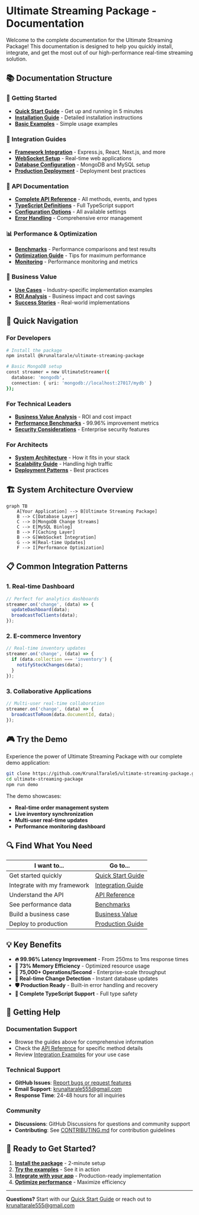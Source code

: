 # Ultimate Streaming Package - Documentation

Welcome to the complete documentation for the Ultimate Streaming Package! This documentation is designed to help you quickly install, integrate, and get the most out of our high-performance real-time streaming solution.

## 📚 Documentation Structure

### 🚀 **Getting Started**
- **[Quick Start Guide](quick-start/)** - Get up and running in 5 minutes
- **[Installation Guide](quick-start/#installation)** - Detailed installation instructions
- **[Basic Examples](quick-start/#examples)** - Simple usage examples

### 🔧 **Integration Guides**
- **[Framework Integration](integration/)** - Express.js, React, Next.js, and more
- **[WebSocket Setup](integration/#websocket-integration)** - Real-time web applications
- **[Database Configuration](integration/#database-setup)** - MongoDB and MySQL setup
- **[Production Deployment](integration/#production)** - Deployment best practices

### 📖 **API Documentation**
- **[Complete API Reference](api-reference/)** - All methods, events, and types
- **[TypeScript Definitions](api-reference/#typescript)** - Full TypeScript support
- **[Configuration Options](api-reference/#configuration)** - All available settings
- **[Error Handling](api-reference/#error-handling)** - Comprehensive error management

### 📊 **Performance & Optimization**
- **[Benchmarks](benchmarks/)** - Performance comparisons and test results
- **[Optimization Guide](benchmarks/#optimization)** - Tips for maximum performance
- **[Monitoring](benchmarks/#monitoring)** - Performance monitoring and metrics

### 💼 **Business Value**
- **[Use Cases](use-cases/)** - Industry-specific implementation examples
- **[ROI Analysis](use-cases/business-value.md)** - Business impact and cost savings
- **[Success Stories](use-cases/#case-studies)** - Real-world implementations

## 🎯 **Quick Navigation**

### For Developers
```bash
# Install the package
npm install @krunaltarale/ultimate-streaming-package

# Basic MongoDB setup
const streamer = new UltimateStreamer({
  database: 'mongodb',
  connection: { uri: 'mongodb://localhost:27017/mydb' }
});
```

### For Technical Leaders
- **[Business Value Analysis](use-cases/business-value.md)** - ROI and cost impact
- **[Performance Benchmarks](benchmarks/performance-comparison.md)** - 99.96% improvement metrics
- **[Security Considerations](../SECURITY.md)** - Enterprise security features

### For Architects
- **[System Architecture](integration/#architecture)** - How it fits in your stack
- **[Scalability Guide](integration/#scalability)** - Handling high traffic
- **[Deployment Patterns](integration/#deployment-patterns)** - Best practices

## 🏗️ **System Architecture Overview**

```mermaid
graph TB
    A[Your Application] --> B[Ultimate Streaming Package]
    B --> C[Database Layer]
    C --> D[MongoDB Change Streams]
    C --> E[MySQL Binlog]
    B --> F[Caching Layer]
    B --> G[WebSocket Integration]
    G --> H[Real-time Updates]
    F --> I[Performance Optimization]
```

## 📋 **Common Integration Patterns**

### 1. **Real-time Dashboard**
```javascript
// Perfect for analytics dashboards
streamer.on('change', (data) => {
  updateDashboard(data);
  broadcastToClients(data);
});
```

### 2. **E-commerce Inventory**
```javascript
// Real-time inventory updates
streamer.on('change', (data) => {
  if (data.collection === 'inventory') {
    notifyStockChanges(data);
  }
});
```

### 3. **Collaborative Applications**
```javascript
// Multi-user real-time collaboration
streamer.on('change', (data) => {
  broadcastToRoom(data.documentId, data);
});
```

## 🎮 **Try the Demo**

Experience the power of Ultimate Streaming Package with our complete demo application:

```bash
git clone https://github.com/KrunalTarale5/ultimate-streaming-package.git
cd ultimate-streaming-package
npm run demo
```

The demo showcases:
- **Real-time order management system**
- **Live inventory synchronization**
- **Multi-user real-time updates**
- **Performance monitoring dashboard**

## 🔍 **Find What You Need**

| I want to... | Go to... |
|--------------|----------|
| Get started quickly | [Quick Start Guide](quick-start/) |
| Integrate with my framework | [Integration Guide](integration/) |
| Understand the API | [API Reference](api-reference/) |
| See performance data | [Benchmarks](benchmarks/) |
| Build a business case | [Business Value](use-cases/business-value.md) |
| Deploy to production | [Production Guide](integration/#production) |

## 💡 **Key Benefits**

- **🔥 99.96% Latency Improvement** - From 250ms to 1ms response times
- **💾 73% Memory Efficiency** - Optimized resource usage
- **🚀 75,000+ Operations/Second** - Enterprise-scale throughput
- **🔄 Real-time Change Detection** - Instant database updates
- **🛡️ Production Ready** - Built-in error handling and recovery
- **📝 Complete TypeScript Support** - Full type safety

## 🤝 **Getting Help**

### Documentation Support
- Browse the guides above for comprehensive information
- Check the [API Reference](api-reference/) for specific method details
- Review [Integration Examples](integration/) for your use case

### Technical Support
- **GitHub Issues**: [Report bugs or request features](https://github.com/KrunalTarale5/ultimate-streaming-package/issues)
- **Email Support**: [krunaltarale555@gmail.com](mailto:krunaltarale555@gmail.com)
- **Response Time**: 24-48 hours for all inquiries

### Community
- **Discussions**: GitHub Discussions for questions and community support
- **Contributing**: See [CONTRIBUTING.md](../CONTRIBUTING.md) for contribution guidelines

## 🚀 **Ready to Get Started?**

1. **[Install the package](quick-start/)** - 2-minute setup
2. **[Try the examples](quick-start/#examples)** - See it in action
3. **[Integrate with your app](integration/)** - Production-ready implementation
4. **[Optimize performance](benchmarks/#optimization)** - Maximize efficiency

---

**Questions?** Start with our [Quick Start Guide](quick-start/) or reach out to [krunaltarale555@gmail.com](mailto:krunaltarale555@gmail.com) 